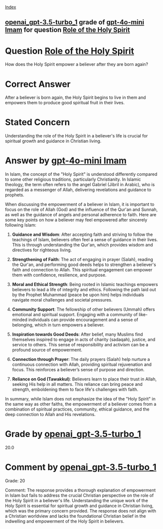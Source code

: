 
[Index](../../../../index.md)
## [openai_gpt-3.5-turbo_1](../../../grading_models/openai_gpt-3.5-turbo_1.md) grade of [gpt-4o-mini Imam](../../../answering_models/gpt-4o-mini_Imam.md) for question [Role of the Holy Spirit](../../../questions/Role_of_the_Holy_Spirit.md)

# Question [Role of the Holy Spirit](../../../questions/Role_of_the_Holy_Spirit.md)
How does the Holy Spirit empower a believer after they are born again?

# Correct Answer
After a believer is born again, the Holy Spirit begins to live in them and empowers them to produce good spiritual fruit in their lives.

# Stated Concern
Understanding the role of the Holy Spirit in a believer's life is crucial for spiritual growth and guidance in Christian living.

# Answer by [gpt-4o-mini Imam](../../../answering_models/gpt-4o-mini_Imam.md)
In Islam, the concept of the "Holy Spirit" is understood differently compared to some other religious traditions, particularly Christianity. In Islamic theology, the term often refers to the angel Gabriel (Jibril in Arabic), who is regarded as a messenger of Allah, delivering revelations and guidance to prophets.

When discussing the empowerment of a believer in Islam, it is important to focus on the role of Allah (God) and the influence of the Qur'an and Sunnah, as well as the guidance of angels and personal adherence to faith. Here are some key points on how a believer may feel empowered after sincerely following Islam:

1. **Guidance and Wisdom**: After accepting faith and striving to follow the teachings of Islam, believers often feel a sense of guidance in their lives. This is through understanding the Qur'an, which provides wisdom and directives for righteous living.

2. **Strengthening of Faith**: The act of engaging in prayer (Salah), reading the Qur'an, and performing good deeds helps to strengthen a believer's faith and connection to Allah. This spiritual engagement can empower them with confidence, resilience, and purpose.

3. **Moral and Ethical Strength**: Being rooted in Islamic teachings empowers believers to lead a life of integrity and ethics. Following the path laid out by the Prophet Muhammad (peace be upon him) helps individuals navigate moral challenges and societal pressures.

4. **Community Support**: The fellowship of other believers (Ummah) offers emotional and spiritual support. Engaging with a community of like-minded individuals can provide encouragement and a sense of belonging, which in turn empowers a believer.

5. **Inspiration towards Good Deeds**: After belief, many Muslims find themselves inspired to engage in acts of charity (sadaqah), justice, and service to others. This sense of responsibility and activism can be a profound source of empowerment.

6. **Connection through Prayer**: The daily prayers (Salah) help nurture a continuous connection with Allah, providing spiritual rejuvenation and focus. This reinforces a believer’s sense of purpose and direction.

7. **Reliance on God (Tawakkul)**: Believers learn to place their trust in Allah, seeking His help in all matters. This reliance can bring peace and strength, emboldening them to face life's challenges with faith.

In summary, while Islam does not emphasize the idea of the "Holy Spirit" in the same way as other faiths, the empowerment of a believer comes from a combination of spiritual practices, community, ethical guidance, and the deep connection to Allah and His revelations.

# Grade by [openai_gpt-3.5-turbo_1](../../../grading_models/openai_gpt-3.5-turbo_1.md)
20.0

# Comment by [openai_gpt-3.5-turbo_1](../../../grading_models/openai_gpt-3.5-turbo_1.md)
Grade: 20

Comment: The response provides a thorough explanation of empowerment in Islam but fails to address the crucial Christian perspective on the role of the Holy Spirit in a believer's life. Understanding the unique work of the Holy Spirit is essential for spiritual growth and guidance in Christian living, which was the primary concern provided. The response does not align with a Christian worldview and lacks the foundational Christian belief in the indwelling and empowerment of the Holy Spirit in believers.
